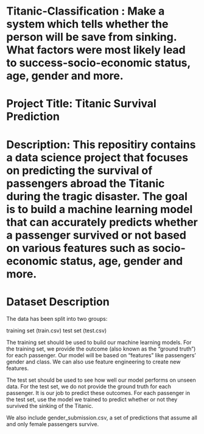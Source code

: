 # Titanic-Classification : Make a system which tells whether the person will be save from sinking. What factors were most likely lead to success-socio-economic status, age, gender and more.

# Project Title: Titanic Survival Prediction

# Description: This repositiry contains a data science project that focuses on predicting the survival of passengers abroad the Titanic during the tragic disaster. The goal is to build a machine learning model that can accurately predicts whether a passenger survived or not based on various features such as socio-economic status, age, gender and more.

# Dataset Description

The data has been split into two groups:

training set (train.csv)
test set (test.csv)

The training set should be used to build our machine learning models. For the training set, we provide the outcome (also known as the “ground truth”) for each passenger. Our model will be based on “features” like passengers’ gender and class. We can also use feature engineering to create new features.

The test set should be used to see how well our model performs on unseen data. For the test set, we do not provide the ground truth for each passenger. It is our job to predict these outcomes. For each passenger in the test set, use the model we trained to predict whether or not they survived the sinking of the Titanic.

We also include gender_submission.csv, a set of predictions that assume all and only female passengers survive.
